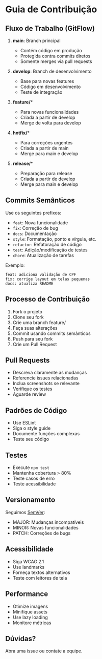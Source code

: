 # Guia de Contribuição

## Fluxo de Trabalho (GitFlow)

1. **main**: Branch principal
   - Contém código em produção
   - Protegida contra commits diretos
   - Somente merges via pull requests

2. **develop**: Branch de desenvolvimento
   - Base para novas features
   - Código em desenvolvimento
   - Teste de integração

3. **feature/***
   - Para novas funcionalidades
   - Criada a partir de develop
   - Merge de volta para develop

4. **hotfix/***
   - Para correções urgentes
   - Criada a partir de main
   - Merge para main e develop

5. **release/***
   - Preparação para release
   - Criada a partir de develop
   - Merge para main e develop

## Commits Semânticos

Use os seguintes prefixos:

- `feat`: Nova funcionalidade
- `fix`: Correção de bug
- `docs`: Documentação
- `style`: Formatação, ponto e vírgula, etc.
- `refactor`: Refatoração de código
- `test`: Adição/modificação de testes
- `chore`: Atualização de tarefas

Exemplo:
```
feat: adiciona validação de CPF
fix: corrige layout em telas pequenas
docs: atualiza README
```

## Processo de Contribuição

1. Fork o projeto
2. Clone seu fork
3. Crie uma branch feature/
4. Faça suas alterações
5. Commit usando commits semânticos
6. Push para seu fork
7. Crie um Pull Request

## Pull Requests

- Descreva claramente as mudanças
- Referencie issues relacionadas
- Inclua screenshots se relevante
- Verifique os testes
- Aguarde review

## Padrões de Código

- Use ESLint
- Siga o style guide
- Documente funções complexas
- Teste seu código

## Testes

- Execute `npm test`
- Mantenha cobertura > 80%
- Teste casos de erro
- Teste acessibilidade

## Versionamento

Seguimos [SemVer](https://semver.org/):

- MAJOR: Mudanças incompatíveis
- MINOR: Novas funcionalidades
- PATCH: Correções de bugs

## Acessibilidade

- Siga WCAG 2.1
- Use landmarks
- Forneça textos alternativos
- Teste com leitores de tela

## Performance

- Otimize imagens
- Minifique assets
- Use lazy loading
- Monitore métricas

## Dúvidas?

Abra uma issue ou contate a equipe.